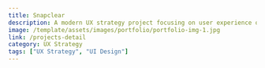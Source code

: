 ```yaml
---
title: Snapclear
description: A modern UX strategy project focusing on user experience optimization
image: /template/assets/images/portfolio/portfolio-img-1.jpg
link: /projects-detail
category: UX Strategy
tags: ["UX Strategy", "UI Design"]
---
```

